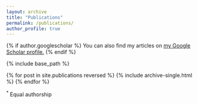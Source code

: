 ```yaml
---
layout: archive
title: "Publications"
permalink: /publications/
author_profile: true
---
```


{% if author.googlescholar %}
  You can also find my articles on <u><a href="{{author.googlescholar}}">my Google Scholar profile</a>.</u>
{% endif %}

{% include base_path %}

{% for post in site.publications reversed %}
  {% include archive-single.html %}
{% endfor %}

<script src="https://ajax.googleapis.com/ajax/libs/jquery/3.5.1/jquery.min.js"></script>

<script>
    console.log('aaa')
     $(document).ready(function(){
         $('#show').click(function() {
             console.log('a')
           $('#description').toggle("slide");
         });
     });
</script>

<sup>*</sup> Equal authorship